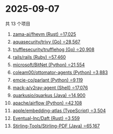 # 2025-09-07

共 13 个项目

<!-- BEGIN GITHUB -->
<!-- 最后更新时间 2025-09-07 02:10:07 +0800 -->
1. [zama-ai/fhevm (Rust) ⭐17,025](https://github.com/zama-ai/fhevm)
1. [aquasecurity/trivy (Go) ⭐28,567](https://github.com/aquasecurity/trivy)
1. [trufflesecurity/trufflehog (Go) ⭐20,908](https://github.com/trufflesecurity/trufflehog)
1. [rails/rails (Ruby) ⭐57,460](https://github.com/rails/rails)
1. [microsoft/BitNet (Python) ⭐21,554](https://github.com/microsoft/BitNet)
1. [coleam00/ottomator-agents (Python) ⭐3,883](https://github.com/coleam00/ottomator-agents)
1. [emcie-co/parlant (Python) ⭐9,119](https://github.com/emcie-co/parlant)
1. [mack-a/v2ray-agent (Shell) ⭐17,076](https://github.com/mack-a/v2ray-agent)
1. [quarkusio/quarkus (Java) ⭐14,900](https://github.com/quarkusio/quarkus)
1. [apache/airflow (Python) ⭐42,108](https://github.com/apache/airflow)
1. [apple/embedding-atlas (TypeScript) ⭐3,504](https://github.com/apple/embedding-atlas)
1. [Eventual-Inc/Daft (Rust) ⭐3,559](https://github.com/Eventual-Inc/Daft)
1. [Stirling-Tools/Stirling-PDF (Java) ⭐65,167](https://github.com/Stirling-Tools/Stirling-PDF)
<!-- END GITHUB -->